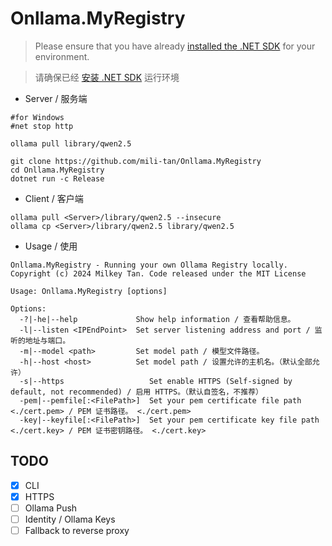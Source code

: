 # Onllama.MyRegistry
> Please ensure that you have already [installed the .NET SDK](https://learn.microsoft.com/en-us/dotnet/core/install/linux) for your environment.

> 请确保已经 [安装 .NET SDK](https://learn.microsoft.com/zh-cn/dotnet/core/install/linux) 运行环境
- Server / 服务端
```
#for Windows
#net stop http

ollama pull library/qwen2.5

git clone https://github.com/mili-tan/Onllama.MyRegistry
cd Onllama.MyRegistry
dotnet run -c Release
```
- Client / 客户端
```
ollama pull <Server>/library/qwen2.5 --insecure
ollama cp <Server>/library/qwen2.5 library/qwen2.5
```
- Usage / 使用
```
Onllama.MyRegistry - Running your own Ollama Registry locally.
Copyright (c) 2024 Milkey Tan. Code released under the MIT License

Usage: Onllama.MyRegistry [options]

Options:
  -?|-he|--help             Show help information / 查看帮助信息。
  -l|--listen <IPEndPoint>  Set server listening address and port / 监听的地址与端口。
  -m|--model <path>         Set model path / 模型文件路径。
  -h|--host <host>          Set model path / 设置允许的主机名。（默认全部允许）
  -s|--https                   Set enable HTTPS (Self-signed by default, not recommended) / 启用 HTTPS。（默认自签名，不推荐）
  -pem|--pemfile[:<FilePath>]  Set your pem certificate file path <./cert.pem> / PEM 证书路径。 <./cert.pem>
  -key|--keyfile[:<FilePath>]  Set your pem certificate key file path <./cert.key> / PEM 证书密钥路径。 <./cert.key>
```
## TODO
- [x] CLI
- [x] HTTPS
- [ ] Ollama Push
- [ ] Identity / Ollama Keys
- [ ] Fallback to reverse proxy
